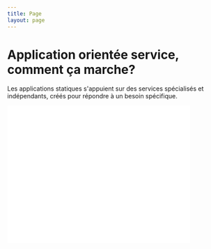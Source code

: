 ```yaml
---
title: Page
layout: page
---
```


# Application orientée service, comment ça marche?

Les applications statiques s'appuient sur des services spécialisés et indépendants, créés pour répondre à un besoin spécifique.

<div class="flex-video">
<iframe width="420" height="315" src="//www.youtube.com/embed/vGxRUglFFME" frameborder="0" allowfullscreen></iframe>
</div>